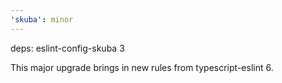 ```yaml
---
'skuba': minor
---
```


deps: eslint-config-skuba 3

This major upgrade brings in new rules from typescript-eslint 6.
